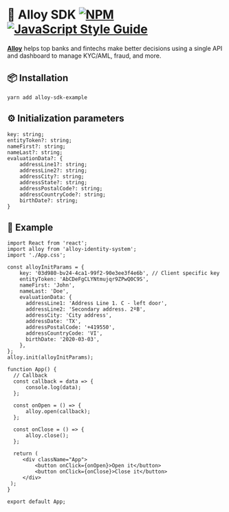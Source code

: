 # 🔐 Alloy SDK [![NPM](https://img.shields.io/npm/v/alloy.svg)](https://www.npmjs.com/package/alloy) [![JavaScript Style Guide](https://img.shields.io/badge/code_style-standard-brightgreen.svg)](https://standardjs.com)

**[Alloy](https://alloy.co/)** helps top banks and fintechs make better decisions using a single API and dashboard to manage KYC/AML, fraud, and more. <br>

## 📦 Installation

    yarn add alloy-sdk-example

## ⚙️ Initialization parameters

    key: string;
    entityToken?: string;
    nameFirst?: string;
    nameLast?: string;
    evaluationData?: {
        addressLine1?: string;
        addressLine2?: string;
        addressCity?: string;
        addressState?: string;
        addressPostalCode?: string;
        addressCountryCode?: string;
        birthDate?: string;
    }

## 📝 Example

    import React from 'react';
    import alloy from 'alloy-identity-system';
    import './App.css';

    const alloyInitParams = {
        key: '03d980-bv24-4ca1-99f2-90e3ee3f4e6b', // Client specific key
        entityToken: 'AbCDeFgCLYNtmujqr9ZPwQ0C9S',
        nameFirst: 'John',
        nameLast: 'Doe',
        evaluationData: {
          addressLine1: 'Address Line 1. C - left door',
          addressLine2: 'Secondary address. 2ºB',
          addressCity: 'City address',
          addressDate: 'TX',
          addressPostalCode: '+419550',
          addressCountryCode: 'VI',
          birthDate: '2020-03-03',
        },
    };
    alloy.init(alloyInitParams);

    function App() {
      // Callback
      const callback = data => {
          console.log(data);
      };

      const onOpen = () => {
          alloy.open(callback);
      };

      const onClose = () => {
          alloy.close();
      };

      return (
         <div className="App">
    	     <button onClick={onOpen}>Open it</button>
    	     <button onClick={onClose}>Close it</button>
         </div>
     );
    }

    export default App;
